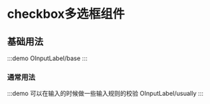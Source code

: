 # checkbox多选框组件

## 基础用法

:::demo
OInputLabel/base
:::

### 通常用法

:::demo 可以在输入的时候做一些输入规则的校验
OInputLabel/usually
:::
